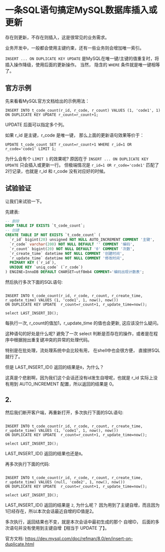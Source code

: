 # 一条SQL语句搞定MySQL数据库插入或更新

存在则更新，不存在则插入，这是很常见的业务需求。

业务开发中，一般都会使用主键约束，还有一些业务则会增加唯一索引。

`INSERT ... ON DUPLICATE KEY UPDATE` 是MySQL在唯一键/主键的值重复时，将插入操作降级，使用后面的更新操作。
当然， 隐含的 `WHERE` 条件就是唯一键相等了。

## 官方示例

先来看看MySQL官方文档给出的示例用法：

```
INSERT INTO t_code_count(r_id, r_code, r_count) VALUES (1, 'code1', 1)
ON DUPLICATE KEY UPDATE r_count=r_count+1;
```

UPDATE 后面可以指定多个列。

如果 r_id 是主键，r_code 是唯一键， 那么上面的更新语句效果等价于：

```
UPDATE t_code_count SET r_count=r_count+1 WHERE r_id=1 OR r_code='code1' LIMIT 1;
```

为什么会有个 `LIMIT 1` 的效果呢? 原因在于 `INSERT ... ON DUPLICATE KEY UPDATE` 只会插入或更新一行。
但极端情况是 `r_id=1 OR r_code='code1'` 匹配了2行记录，也就是 r_id 和 r_code 没有对应好的时候。



## 试验验证

让我们来试验一下。

先建表:

```sql
-- 删除
DROP TABLE IF EXISTS `t_code_count`;
-- 创建
CREATE TABLE IF NOT EXISTS `t_code_count` (
  `r_id` bigint(20) unsigned NOT NULL AUTO_INCREMENT COMMENT '主键',
  `r_code` varchar(200) NOT NULL DEFAULT '' COMMENT '编码',
  `r_count` bigint(20) NOT NULL DEFAULT '0' COMMENT '次数',
  `r_create_time` datetime NOT NULL COMMENT '创建时间',
  `r_update_time` datetime NOT NULL COMMENT '修改时间',
  PRIMARY KEY (`r_id`),
  UNIQUE KEY `uniq_code` (`r_code`)
) ENGINE=InnoDB DEFAULT CHARSET=utf8mb4 COMMENT='编码出现计数表';

```

然后执行多次下面的SQL语句:

```

INSERT INTO t_code_count(r_id, r_code, r_count, r_create_time, r_update_time) VALUES (1, 'code1', 1, now(), now())
ON DUPLICATE KEY UPDATE  r_count=r_count+1, r_update_time=now();

select LAST_INSERT_ID();

```

每执行一次, r_count的值加1，r_update_time 的值也会更新, 这应该没什么疑问。

这种语句的好处是什么呢? 避免了一次 select 判断是否存在的操作，或者是在程序中根据抛出重复键冲突的异常的处理代码。

特别是在批处理，流处理系统中会比较有用， 在shell中也会很方便， 直接拼SQL就行了。



但是 LAST_INSERT_ID() 返回的结果是`0`，为什么？

这真是个悲剧啊，因为我们这个会话还没有id发生自增呢，也就是 r_id 实际上没有用到 AUTO_INCREMENT 配置，所以返回的结果是 0。


## 2.


然后我们断开客户端，再重新打开，多次执行下面的SQL语句:

```

INSERT INTO t_code_count(r_id, r_code, r_count, r_create_time, r_update_time) VALUES (1, 'code1', 1, now(), now())
ON DUPLICATE KEY UPDATE  r_count=r_count+1, r_update_time=now();

select LAST_INSERT_ID();
```

LAST_INSERT_ID() 返回的结果也还是`0`。


再多次执行下面的代码:


```

INSERT INTO t_code_count(r_id, r_code, r_count, r_create_time, r_update_time) VALUES (null, 'code2', 1, now(), now())
ON DUPLICATE KEY UPDATE  r_count=r_count+1, r_update_time=now();

select LAST_INSERT_ID();
```

LAST_INSERT_ID() 返回的结果是 `2`, 为什么呢？ 因为用到了主键自增，而且因为1已经存在，所以本次会话最近自增的ID值是2。

多次执行，返回结果也不变，就是本次会话中最初生成的那个 自增ID， 后面的多次语句并没有使用到主键自增【相当于 UPDATE 了】。






官方文档: https://dev.mysql.com/doc/refman/8.0/en/insert-on-duplicate.html
